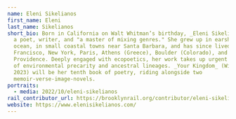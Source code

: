 ```yaml
---
name: Eleni Sikelianos
first_name: Eleni
last_name: Sikelianos
short_bio: Born in California on Walt Whitman’s birthday, _Eleni Sikelianos_ is
  a poet, writer, and "a master of mixing genres." She grew up in earshot of the
  ocean, in small coastal towns near Santa Barbara, and has since lived in San
  Francisco, New York, Paris, Athens (Greece), Boulder (Colorado), and
  Providence. Deeply engaged with ecopoetics, her work takes up urgent concerns
  of environmental precarity and ancestral lineages. _Your Kingdom_ (Winter
  2023) will be her tenth book of poetry, riding alongside two
  memoir-verse-image-novels.
portraits:
  - media: 2022/10/eleni-sikelianos
rail_contributor_url: https://brooklynrail.org/contributor/eleni-sikelianos
website: https://www.elenisikelianos.com/
---
```

